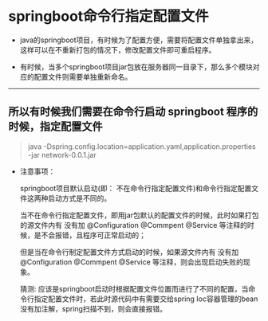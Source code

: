 # springboot命令行指定配置文件

* java的springboot项目，有时候为了配置方便，需要将配置文件单独拿出来，这样可以在不重新打包的情况下，修改配置文件即可重启程序。

* 有时候，当多个springboot项目jar包放在服务器同一目录下，那么多个模块对应的配置文件则需要单独重新命名。
 
---

## 所以有时候我们需要在命令行启动 springboot 程序的时候，指定配置文件

> java -Dspring.config.location=application.yaml,application.properties -jar network-0.0.1.jar

- 注意事项： 

	springboot项目默认启动(即： 不在命令行指定配置文件)和命令行指定配置文件这两种启动方式是不同的。

	当不在命令行指定配置文件，即用jar包默认的配置文件的时候，此时如果打包的源文件内有 没有加 @Configuration @Commpent @Service
	等注释的时候，是不会报错，且程序可正常启动的；

	但是当在命令行制定配置文件方式启动的时候，如果源文件内有 没有加 @Configuration @Commpent @Service 等注释，则会出现启动失败的现象。

	猜测: 应该是springboot启动时根据配置文件位置而进行了不同的配置，当命令行指定配置文件时，若此时源代码中有需要交给spring Ioc容器管理的bean没有加注解，spring扫描不到，则会直接报错。
